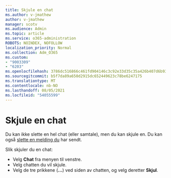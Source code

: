 ```yaml
---
title: Skjule en chat
ms.author: v-jmathew
author: v-jmathew
manager: scotv
ms.audience: Admin
ms.topic: article
ms.service: o365-administration
ROBOTS: NOINDEX, NOFOLLOW
localization_priority: Normal
ms.collection: Adm_O365
ms.custom:
- "9003309"
- "6203"
ms.openlocfilehash: 3786dc516866c461fd904146c3c92e33d35c35a426b407d6b93d97fd11446ce9
ms.sourcegitcommit: b5f7da89a650d2915dc652449623c78be6247175
ms.translationtype: MT
ms.contentlocale: nb-NO
ms.lasthandoff: 08/05/2021
ms.locfileid: "54055599"
---
```

# <a name="hide-a-chat"></a>Skjule en chat

Du kan ikke slette en hel chat (eller samtale), men du kan skjule en. Du kan også [slette en melding du](https://support.office.com/client/delete-a-message-you-have-sent-67bd76a5-04e7-46ea-9ef0-5800865cb8f3) har sendt.

Slik skjuler du en chat:

- Velg **Chat** fra menyen til venstre.
- Velg chatten du vil skjule.
- Velg de tre prikkene (**...**) ved siden av chatten, og velg deretter **Skjul**.
